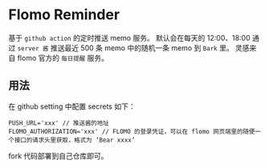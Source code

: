 # Flomo Reminder

基于 `github action` 的定时推送 memo 服务。
默认会在每天的 12:00、18:00 通过 `server 酱` 推送最近 500 条 memo 中的随机一条 memo 到 `Bark` 里。
灵感来自 flomo 官方的 `每日提醒` 服务。

## 用法

在 github setting 中配置 secrets 如下：

```
PUSH_URL='xxx' // 推送酱的地址
FLOMO_AUTHORIZATION='xxx' // FLOMO 的登录凭证，可以在 flomo 网页端里的随便一个接口的请求头里获取，格式为 ‘Bear xxxx’
```

fork 代码部署到自己仓库即可。
